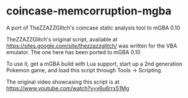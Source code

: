 # coincase-memcorruption-mgba
A port of TheZZAZZGlitch's coincase static analysis tool to mGBA 0.10

TheZZAZZGlitch's original script, available at https://sites.google.com/site/thezzazzglitch/ was written for the VBA emulator. The one here has been ported to mGBA 0.10

To use it, get a mGBA build with Lua support, start up a 2nd generation Pokemon game, and load this script through Tools -> Scripting.

The original video showcasing this script is at https://www.youtube.com/watch?v=v6u6rrx51Mg
